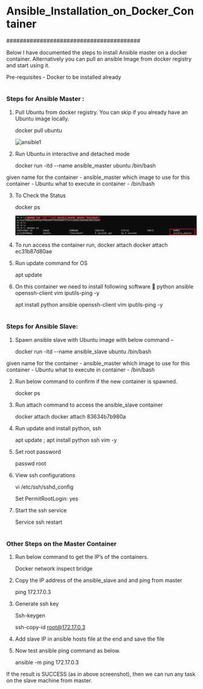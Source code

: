 # <h1> Ansible_Installation_on_Docker_Container
########################################

Below I have documented the steps to install Ansible master on a docker container.
Alternatively you can pull an ansible Image from docker registry and start using it.

Pre-requisites - Docker to be installed already

# <h3> Steps for Ansible Master :
1) Pull Ubuntu from docker registry.
You can skip if you already have an Ubuntu image locally.

	docker pull ubuntu
 
	![ansible1](/images/ansible1.png) 

2) Run Ubuntu in interactive and detached mode

	docker run -itd --name ansible_master ubuntu /bin/bash
	


given name for the container - ansible_master
which image to use for this container - Ubuntu
what to execute in container - /bin/bash

3) To Check the Status

	docker ps

 
	![ansible2](/images/ansible_on_docker/ansible2.png)

4) To run access the container run,
	docker attach <CONTAINER ID>
	docker attach ec31b87d80ae

5) Run update command for OS

	apt update

6) On this container we need to install following software  python ansible openssh-client vim iputils-ping -y

	apt install python ansible openssh-client vim iputils-ping -y



# <h3> Steps for Ansible Slave:

1)	Spawn ansible slave with Ubuntu image with below command – 

	docker run -itd --name ansible_slave ubuntu /bin/bash

given name for the container - ansible_master 
which image to use for this container - Ubuntu
what to execute in container - /bin/bash


2)	Run below command to confirm if the new container is spawned.

	docker ps
 


3)	Run attach command to access the ansible_slave container

	docker attach <CONTAINER ID>
	docker attach 83634b7b980a


4)	Run update and install python, ssh 

	apt update ; apt install python ssh vim -y

5)	Set root password

	passwd root 

 


6)	View ssh configurations

	vi /etc/ssh/sshd_config 

	Set PermitRootLogin: yes

 

7) Start the ssh service

	Service ssh restart


 



# <h3> Other Steps on the Master Container


1)	Run below command to get the IP’s of the containers.

	Docker network inspect bridge

2)	Copy the IP address of the ansible_slave and and ping from master

	ping 172.17.0.3

 


3)	Generate ssh key

	Ssh-keygen 
	
	ssh-copy-id root@172.17.0.3


 

4)	Add slave IP in ansible hosts file at the end and save the file

 

5)	Now test ansible ping command as below. 

	ansible -m ping 172.17.0.3

 
If the result is SUCCESS (as in above screenshot), then we can run any task on the slave machine from master.




